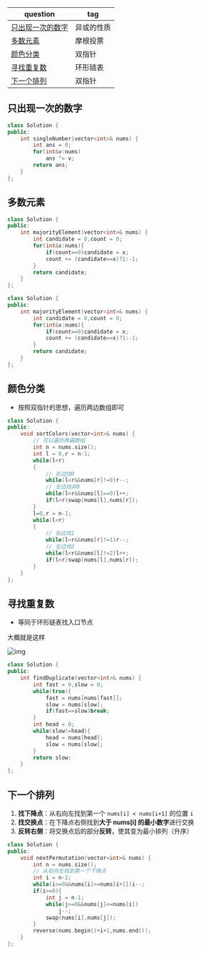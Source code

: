| question                                                     | tag        |
| ------------------------------------------------------------ | ---------- |
| [只出现一次的数字](https://leetcode.cn/problems/single-number?envType=study-plan-v2&envId=top-100-liked) | 异或的性质 |
| [多数元素](https://leetcode.cn/problems/majority-element?envType=study-plan-v2&envId=top-100-liked) | 摩根投票   |
| [颜色分类](https://leetcode.cn/problems/sort-colors?envType=study-plan-v2&envId=top-100-liked) | 双指针     |
| [寻找重复数](https://leetcode.cn/problems/find-the-duplicate-number?envType=study-plan-v2&envId=top-100-liked) | 环形链表   |
| [下一个排列](https://leetcode.cn/problems/next-permutation?envType=study-plan-v2&envId=top-100-liked) | 双指针     |



## 只出现一次的数字

```c++
class Solution {
public:
    int singleNumber(vector<int>& nums) {
        int ans = 0;
        for(int&v:nums)
            ans ^= v;
        return ans;
    }
};
```

## 多数元素

```c++
class Solution {
public:
    int majorityElement(vector<int>& nums) {
        int candidate = 0,count = 0;
        for(int&x:nums){
            if(count==0)candidate = x;
            count += (candidate==x)?1:-1;
        }
        return candidate;
    }
};
```



```c++
class Solution {
public:
    int majorityElement(vector<int>& nums) {
        int candidate = 0,count = 0;
        for(int&x:nums){
            if(count==0)candidate = x;
            count += (candidate==x)?1:-1;
        }
        return candidate;
    }
};
```

## 颜色分类

- 按照双指针的思想，遍历两边数组即可

```c++
class Solution {
public:
    void sortColors(vector<int>& nums) {
        // 可以遍历两遍数组
        int n = nums.size();
        int l = 0,r = n-1;
        while(l<r)
        {
            // 右边找0
            while(l<r&&nums[r]!=0)r--;
            // 左边找非0
            while(l<r&&nums[l]==0)l++;
            if(l<r)swap(nums[l],nums[r]);
        }
        l=0,r = n-1;
        while(l<r)
        {
            // 右边找1
            while(l<r&&nums[r]!=1)r--;
            // 左边找2
            while(l<r&&nums[l]!=2)l++;
            if(l<r)swap(nums[l],nums[r]);
        }
    }
};
```

## 寻找重复数

- 等同于环形链表找入口节点

大概就是这样

![img](https://i-blog.csdnimg.cn/direct/03ef0ee416f54d3ebb0fbfd348f894b4.png)

```c++
class Solution {
public:
    int findDuplicate(vector<int>& nums) {
        int fast = 0,slow = 0;
        while(true){
            fast = nums[nums[fast]];
            slow = nums[slow];
            if(fast==slow)break;
        }
        int head = 0;
        while(slow!=head){
            head = nums[head];
            slow = nums[slow];
        }
        return slow;
    }
};
```

## 下一个排列

1. **找下降点**：从右向左找到第一个 `nums[i] < nums[i+1]` 的位置 `i`
2. **找交换点**：在下降点右侧找到**大于 nums[i] 的最小数字**进行交换
3. **反转右侧**：将交换点后的部分**反转**，使其变为最小排列（升序）

```c++
class Solution {
public:
    void nextPermutation(vector<int>& nums) {
        int n = nums.size();
        // 从右向左找到第一个下降点
        int i = n-2;
        while(i>=0&&nums[i]>=nums[i+1])i--;
        if(i>=0){
            int j = n-1;
            while(j>=0&&nums[j]<=nums[i])
                j--;
            swap(nums[i],nums[j]);
        }
        reverse(nums.begin()+i+1,nums.end());
    }
};
```

